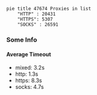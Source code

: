 
```mermaid
pie title 47674 Proxies in list
    "HTTP" : 20431
    "HTTPS": 5307
    "SOCKS" : 26591
```

### Some Info
#### Average Timeout

- mixed: 3.2s
- http: 1.3s
- https: 8.3s
- socks: 4.7s